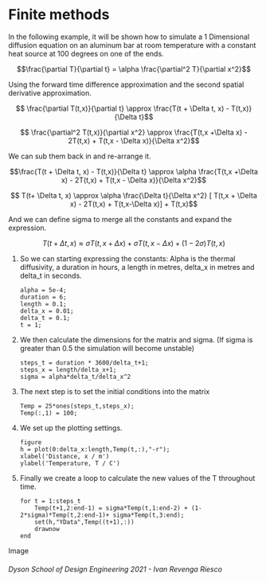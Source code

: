 # Finite methods

In the following example, it will be shown how to simulate a 1 Dimensional diffusion equation on an aluminum bar at room temperature with a constant heat source at 100 degrees on one of the ends. 

$$\frac{\partial T}{\partial t} = \alpha \frac{\partial^2 T}{\partial x^2}$$

Using the forward time difference approximation and the second spatial derivative approximation.

$$ \frac{\partial T(t,x)}{\partial t} \approx \frac{T(t + \Delta t, x) - T(t,x)}{\Delta t}$$

$$ \frac{\partial^2 T(t,x)}{\partial x^2} \approx \frac{T(t,x +\Delta x) - 2T(t,x) + T(t,x - \Delta x)}{\Delta x^2}$$

We can sub them back in and re-arrange it.

$$\frac{T(t + \Delta t, x) - T(t,x)}{\Delta t} \approx \alpha \frac{T(t,x +\Delta x) - 2T(t,x) + T(t,x - \Delta x)}{\Delta x^2}$$

$$ T(t+ \Delta t, x) \approx \alpha \frac{\Delta t}{\Delta x^2} [ T(t,x + \Delta x) - 2T(t,x) + T(t,x-\Delta x)] + T(t,x)$$

And we can define sigma to merge all the constants  and expand the expression.

$$ T(t+\Delta t,x) \approx \sigma T(t,x+\Delta x) + \sigma T(t,x - \Delta x) + (1 - 2\sigma)T(t,x)$$

1. So we can starting expressing the constants: Alpha is the thermal diffusivity, a duration in hours, a length in metres, delta_x in metres and delta_t in seconds.
    ```matlab:Code
    alpha = 5e-4;
    duration = 6; 
    length = 0.1;
    delta_x = 0.01;
    delta_t = 0.1;
    t = 1;
    ```

2. We then calculate the dimensions for the matrix and sigma. (If sigma is greater than 0.5 the simulation will become unstable)

    ```matlab:Code
    steps_t = duration * 3600/delta_t+1;
    steps_x = length/delta_x+1;
    sigma = alpha*delta_t/delta_x^2
    ```
3. The next step is to set the initial conditions into the matrix

    ```matlab:Code
    Temp = 25*ones(steps_t,steps_x);
    Temp(:,1) = 100;
    ```
4. We set up the plotting settings.
    ```matlab:Code
    figure
    h = plot(0:delta_x:length,Temp(t,:),"-r");
    xlabel('Distance, x / m')
    ylabel('Temperature, T / C')
    ```
5. Finally we create a loop to calculate the new values of the T throughout time.
    ```matlab:Code
    for t = 1:steps_t
        Temp(t+1,2:end-1) = sigma*Temp(t,1:end-2) + (1-2*sigma)*Temp(t,2:end-1)+ sigma*Temp(t,3:end);
        set(h,"YData",Temp((t+1),:))
        drawnow
    end
    ```
Image





###### Dyson School of Design Engineering 2021 - Ivan Revenga Riesco